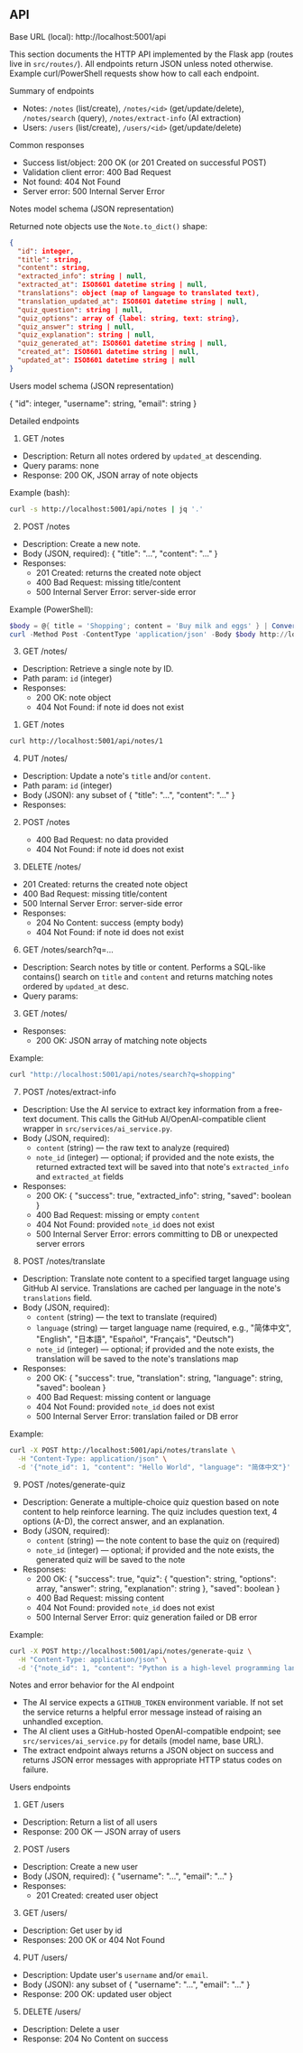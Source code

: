 ## API
Base URL (local): http://localhost:5001/api

This section documents the HTTP API implemented by the Flask app (routes live in `src/routes/`). All endpoints return JSON unless noted otherwise. Example curl/PowerShell requests show how to call each endpoint.

Summary of endpoints

- Notes: `/notes` (list/create), `/notes/<id>` (get/update/delete), `/notes/search` (query), `/notes/extract-info` (AI extraction)
- Users: `/users` (list/create), `/users/<id>` (get/update/delete)

Common responses

- Success list/object: 200 OK (or 201 Created on successful POST)
- Validation client error: 400 Bad Request
- Not found: 404 Not Found
- Server error: 500 Internal Server Error

Notes model schema (JSON representation)

Returned note objects use the `Note.to_dict()` shape:

```json
{
  "id": integer,
  "title": string,
  "content": string,
  "extracted_info": string | null,
  "extracted_at": ISO8601 datetime string | null,
  "translations": object (map of language to translated text),
  "translation_updated_at": ISO8601 datetime string | null,
  "quiz_question": string | null,
  "quiz_options": array of {label: string, text: string},
  "quiz_answer": string | null,
  "quiz_explanation": string | null,
  "quiz_generated_at": ISO8601 datetime string | null,
  "created_at": ISO8601 datetime string | null,
  "updated_at": ISO8601 datetime string | null
}
```

Users model schema (JSON representation)

{
	"id": integer,
	"username": string,
	"email": string
}

Detailed endpoints

1) GET /notes

- Description: Return all notes ordered by `updated_at` descending.
- Query params: none
- Response: 200 OK, JSON array of note objects

Example (bash):

```bash
curl -s http://localhost:5001/api/notes | jq '.'
```

2) POST /notes

- Description: Create a new note.
- Body (JSON, required): { "title": "...", "content": "..." }
- Responses:
	- 201 Created: returns the created note object
	- 400 Bad Request: missing title/content
	- 500 Internal Server Error: server-side error

Example (PowerShell):

```powershell
$body = @{ title = 'Shopping'; content = 'Buy milk and eggs' } | ConvertTo-Json
curl -Method Post -ContentType 'application/json' -Body $body http://localhost:5001/api/notes
```

3) GET /notes/<id>

- Description: Retrieve a single note by ID.
- Path param: `id` (integer)
- Responses:
	- 200 OK: note object
	- 404 Not Found: if note id does not exist

1) GET /notes

```bash
curl http://localhost:5001/api/notes/1
```

4) PUT /notes/<id>

- Description: Update a note's `title` and/or `content`.
- Path param: `id` (integer)
- Body (JSON): any subset of { "title": "...", "content": "..." }
- Responses:
2) POST /notes
	- 400 Bad Request: no data provided
	- 404 Not Found: if note id does not exist

5) DELETE /notes/<id>
 - 201 Created: returns the created note object
 - 400 Bad Request: missing title/content
 - 500 Internal Server Error: server-side error
- Responses:
	- 204 No Content: success (empty body)
	- 404 Not Found: if note id does not exist

6) GET /notes/search?q=...

- Description: Search notes by title or content. Performs a SQL-like contains() search on `title` and `content` and returns matching notes ordered by `updated_at` desc.
- Query params:
3) GET /notes/<id>
- Responses:
	- 200 OK: JSON array of matching note objects

Example:

```bash
curl "http://localhost:5001/api/notes/search?q=shopping"
```

7) POST /notes/extract-info

- Description: Use the AI service to extract key information from a free-text document. This calls the GitHub AI/OpenAI-compatible client wrapper in `src/services/ai_service.py`.
- Body (JSON, required):
  - `content` (string) — the raw text to analyze (required)
  - `note_id` (integer) — optional; if provided and the note exists, the returned extracted text will be saved into that note's `extracted_info` and `extracted_at` fields
- Responses:
  - 200 OK: { "success": true, "extracted_info": string, "saved": boolean }
  - 400 Bad Request: missing or empty `content`
  - 404 Not Found: provided `note_id` does not exist
  - 500 Internal Server Error: errors committing to DB or unexpected server errors

8) POST /notes/translate

- Description: Translate note content to a specified target language using GitHub AI service. Translations are cached per language in the note's `translations` field.
- Body (JSON, required):
  - `content` (string) — the text to translate (required)
  - `language` (string) — target language name (required, e.g., "简体中文", "English", "日本語", "Español", "Français", "Deutsch")
  - `note_id` (integer) — optional; if provided and the note exists, the translation will be saved to the note's translations map
- Responses:
  - 200 OK: { "success": true, "translation": string, "language": string, "saved": boolean }
  - 400 Bad Request: missing content or language
  - 404 Not Found: provided `note_id` does not exist
  - 500 Internal Server Error: translation failed or DB error

Example:

```bash
curl -X POST http://localhost:5001/api/notes/translate \
  -H "Content-Type: application/json" \
  -d '{"note_id": 1, "content": "Hello World", "language": "简体中文"}'
```

9) POST /notes/generate-quiz

- Description: Generate a multiple-choice quiz question based on note content to help reinforce learning. The quiz includes question text, 4 options (A-D), the correct answer, and an explanation.
- Body (JSON, required):
  - `content` (string) — the note content to base the quiz on (required)
  - `note_id` (integer) — optional; if provided and the note exists, the generated quiz will be saved to the note
- Responses:
  - 200 OK: { "success": true, "quiz": { "question": string, "options": array, "answer": string, "explanation": string }, "saved": boolean }
  - 400 Bad Request: missing content
  - 404 Not Found: provided `note_id` does not exist
  - 500 Internal Server Error: quiz generation failed or DB error

Example:

```bash
curl -X POST http://localhost:5001/api/notes/generate-quiz \
  -H "Content-Type: application/json" \
  -d '{"note_id": 1, "content": "Python is a high-level programming language..."}'
```

Notes and error behavior for the AI endpoint

- The AI service expects a `GITHUB_TOKEN` environment variable. If not set the service returns a helpful error message instead of raising an unhandled exception.
- The AI client uses a GitHub-hosted OpenAI-compatible endpoint; see `src/services/ai_service.py` for details (model name, base URL).
- The extract endpoint always returns a JSON object on success and returns JSON error messages with appropriate HTTP status codes on failure.

Users endpoints

1) GET /users

- Description: Return a list of all users
- Response: 200 OK — JSON array of users

2) POST /users

- Description: Create a new user
- Body (JSON, required): { "username": "...", "email": "..." }
- Responses:
	- 201 Created: created user object

3) GET /users/<id>

- Description: Get user by id
- Responses: 200 OK or 404 Not Found

4) PUT /users/<id>

- Description: Update user's `username` and/or `email`.
- Body (JSON): any subset of { "username": "...", "email": "..." }
- Response: 200 OK: updated user object

5) DELETE /users/<id>

- Description: Delete a user
- Response: 204 No Content on success